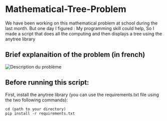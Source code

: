 # Mathematical-Tree-Problem
 We have been working on this mathematical problem at school during the last month. But one day I figured : My programming skill could help, So I made a script that does all the computing and then displays a tree using the anytree library



## Brief explanaition of the problem (in french)

![Description du problème](https://octodex.github.com/images/yaktocat.png)

## Before running this script:

First, install the anytree library (you can use the requirements.txt file using the two following commands):

```
cd (path to your directory)
pip install -r requirements.txt
```

